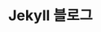 ---
title: "Jekyll 블로그"
layout: category
permalink: /experiences/jekyll-블로그/
author_profile: true
sidebar_main: true
taxonomy: Jekyll 블로그
---